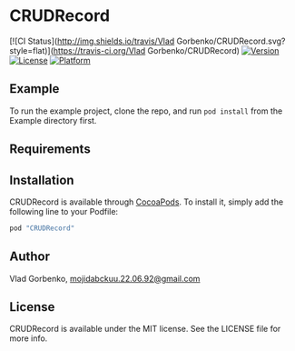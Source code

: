 # CRUDRecord

[![CI Status](http://img.shields.io/travis/Vlad Gorbenko/CRUDRecord.svg?style=flat)](https://travis-ci.org/Vlad Gorbenko/CRUDRecord)
[![Version](https://img.shields.io/cocoapods/v/CRUDRecord.svg?style=flat)](http://cocoapods.org/pods/CRUDRecord)
[![License](https://img.shields.io/cocoapods/l/CRUDRecord.svg?style=flat)](http://cocoapods.org/pods/CRUDRecord)
[![Platform](https://img.shields.io/cocoapods/p/CRUDRecord.svg?style=flat)](http://cocoapods.org/pods/CRUDRecord)

## Example

To run the example project, clone the repo, and run `pod install` from the Example directory first.

## Requirements

## Installation

CRUDRecord is available through [CocoaPods](http://cocoapods.org). To install
it, simply add the following line to your Podfile:

```ruby
pod "CRUDRecord"
```

## Author

Vlad Gorbenko, mojidabckuu.22.06.92@gmail.com

## License

CRUDRecord is available under the MIT license. See the LICENSE file for more info.
